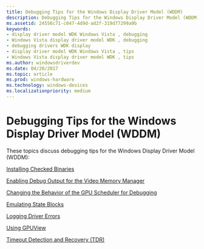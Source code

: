 ```yaml
---
title: Debugging Tips for the Windows Display Driver Model (WDDM)
description: Debugging Tips for the Windows Display Driver Model (WDDM)
ms.assetid: 24556c71-c047-4d9d-ad2f-319d77299a9b
keywords:
- display driver model WDK Windows Vista , debugging
- Windows Vista display driver model WDK , debugging
- debugging drivers WDK display
- display driver model WDK Windows Vista , tips
- Windows Vista display driver model WDK , tips
ms.author: windowsdriverdev
ms.date: 04/20/2017
ms.topic: article
ms.prod: windows-hardware
ms.technology: windows-devices
ms.localizationpriority: medium
---
```


# Debugging Tips for the Windows Display Driver Model (WDDM)


These topics discuss debugging tips for the Windows Display Driver Model (WDDM):

[Installing Checked Binaries](installing-checked-binaries.md)

[Enabling Debug Output for the Video Memory Manager](enabling-debug-output-for-the-video-memory-manager.md)

[Changing the Behavior of the GPU Scheduler for Debugging](changing-the-behavior-of-the-gpu-scheduler-for-debugging.md)

[Emulating State Blocks](emulating-state-blocks.md)

[Logging Driver Errors](logging-driver-errors.md)

[Using GPUView](using-gpuview.md)

[Timeout Detection and Recovery (TDR)](timeout-detection-and-recovery.md)

 

 





